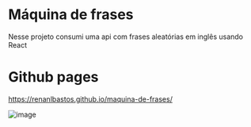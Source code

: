 # Máquina de frases

Nesse projeto consumi uma api com frases aleatórias em inglês usando React


# Github pages

https://renanlbastos.github.io/maquina-de-frases/

![image](https://user-images.githubusercontent.com/80262752/118320256-58bf5c80-b4d2-11eb-8331-98a71c4c83f9.png)



